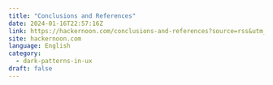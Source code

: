 ```yaml
---
title: "Conclusions and References"
date: 2024-01-16T22:57:16Z
link: https://hackernoon.com/conclusions-and-references?source=rss&utm_medium=RSS&utm_source=news.12bit.vn
site: hackernoon.com
language: English
category:
  - dark-patterns-in-ux
draft: false
---
```

